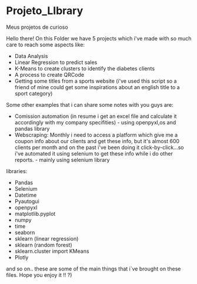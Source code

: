 # Projeto_LIbrary
Meus projetos de curioso

Hello there!
On this Folder we have 5 projects which i've made with so much care to reach some aspects like:
 - Data Analysis
 - Linear Regression to predict sales
 - K-Means to create clusters to identify the diabetes clients
 - A process to create QRCode
 - Getting some titles from a sports website (i've used this script so a friend of mine could get some inspirations about an english title to a sport category)
 
 Some other examples that i can share some notes with you guys are:
 - Comission automation (in resume i get an excel file and calculate it accordingly with my company specifities) - using openpyxl,os and pandas library
 - Webscraping: Monthly i need to access a platform which give me a coupon info about our clients and get these info, but it's almost 600 clients per month and on the past i've been doing it click-by-click...so i've automated it using selenium to get these info while i do other reports. - mainly using selenium library
 
 libraries:
- Pandas
- Selenium
- Datetime
- Pyautogui
- openpyxl
- matplotlib.pyplot
- numpy
- time
- seaborn
- sklearn (linear regression)
- sklearn (random forest)
- sklearn.cluster import KMeans
- Plotly

and so on.. these are some of the main things that i`ve brought on these files.
Hope you enjoy it !!
?)
